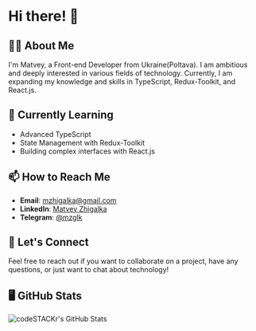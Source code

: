 # Hi there! 👋

## 👨‍💻 About Me

I'm Matvey, a Front-end Developer from Ukraine(Poltava). I am ambitious and deeply interested in various fields of technology. Currently, I am expanding my knowledge and skills in TypeScript, Redux-Toolkit, and React.js.


## 🌱 Currently Learning

- Advanced TypeScript
- State Management with Redux-Toolkit
- Building complex interfaces with React.js

## 📫 How to Reach Me

- **Email**: [mzhigalka@gmail.com](mailto:mzhigalka@gmail.com)
- **LinkedIn**: [Matvey Zhigalka](https://www.linkedin.com/in/%D0%BC%D0%B0%D1%82%D0%B2%D1%96%D0%B9-%D0%B6%D0%B8%D0%B3%D0%B0%D0%BB%D0%BA%D0%B0-83b847299/)
- **Telegram**: [@mzglk](https://t.me/mzglk)

## 💬 Let's Connect

Feel free to reach out if you want to collaborate on a project, have any questions, or just want to chat about technology!

## 🖥️ GitHub Stats

<img align="left" alt="codeSTACKr's GitHub Stats" src="https://github-readme-stats.vercel.app/api/top-langs?username=mzhigalka&locale=en&hide_title=false&layout=compact&card_width=320&langs_count=5&theme=github_dark&hide_border=false&border_color=58A6FF" />
